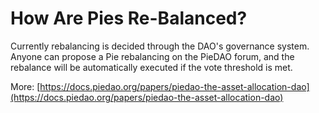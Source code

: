 # How Are Pies Re-Balanced?

Currently rebalancing is decided through the DAO's governance system. Anyone can propose a Pie rebalancing on the PieDAO forum, and the rebalance will be automatically executed if the vote threshold is met.

More: [https://docs.piedao.org/papers/piedao-the-asset-allocation-dao](https://docs.piedao.org/papers/piedao-the-asset-allocation-dao)
